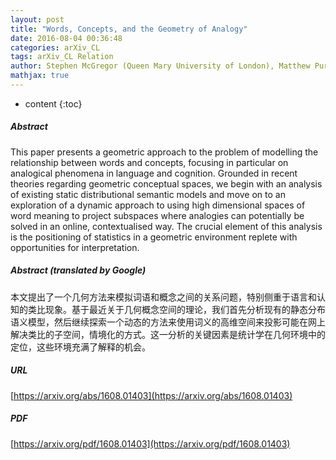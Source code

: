 ```yaml
---
layout: post
title: "Words, Concepts, and the Geometry of Analogy"
date: 2016-08-04 00:36:48
categories: arXiv_CL
tags: arXiv_CL Relation
author: Stephen McGregor (Queen Mary University of London), Matthew Purver (Queen Mary University of London), Geraint Wiggins (Queen Mary University of London)
mathjax: true
---
```


* content
{:toc}

##### Abstract
This paper presents a geometric approach to the problem of modelling the relationship between words and concepts, focusing in particular on analogical phenomena in language and cognition. Grounded in recent theories regarding geometric conceptual spaces, we begin with an analysis of existing static distributional semantic models and move on to an exploration of a dynamic approach to using high dimensional spaces of word meaning to project subspaces where analogies can potentially be solved in an online, contextualised way. The crucial element of this analysis is the positioning of statistics in a geometric environment replete with opportunities for interpretation.

##### Abstract (translated by Google)
本文提出了一个几何方法来模拟词语和概念之间的关系问题，特别侧重于语言和认知的类比现象。基于最近关于几何概念空间的理论，我们首先分析现有的静态分布语义模型，然后继续探索一个动态的方法来使用词义的高维空间来投影可能在网上解决类比的子空间，情境化的方式。这一分析的关键因素是统计学在几何环境中的定位，这些环境充满了解释的机会。

##### URL
[https://arxiv.org/abs/1608.01403](https://arxiv.org/abs/1608.01403)

##### PDF
[https://arxiv.org/pdf/1608.01403](https://arxiv.org/pdf/1608.01403)

